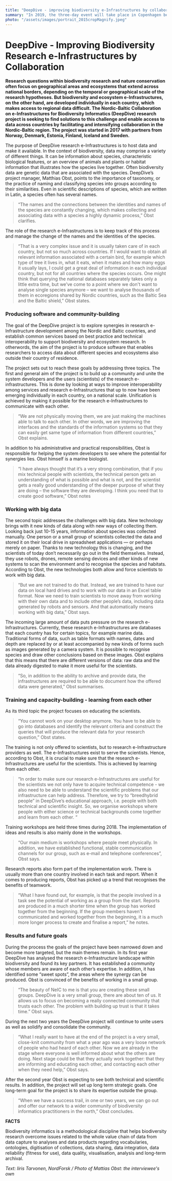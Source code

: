 ```yaml
---
title: "DeepDive - improving biodiversity e-Infrastructures by collaboration"
summary: "In 2019, the three-day event will take place in Copenhagen between 14- 16th May. NeIC2019 will be hosted by NeIC and DeiC, and organised in collaboration with CSC, RHnet, SNIC and UNINETT Sigma2."
photo: "/assets/images/portrait_2015cropMagnify.jpeg"
---
```


DeepDive - Improving Biodiversity Research e-Infrastructures by Collaboration
===========================

**Research questions within biodiversity research and nature conservation often focus on geographical areas and ecosystems that extend
across national borders, depending on the temporal or geographical scale of the research hypotheses. But biodiversity and ecosystem
e-Infrastructures, on the other hand, are developed individually in each country, which makes access to regional data difficult. The 
Nordic-Baltic Collaboration on e-Infrastructures for Biodiversity Informatics (DeepDive) research project is seeking to find solutions 
to this challenge and enable access to data across countries by facilitating and intensifying collaboration in the Nordic-Baltic region. 
The project was started in 2017 with partners from Norway, Denmark, Estonia, Finland, Iceland and Sweden.**

The purpose of DeepDive research e-Infrastructures is to host data and make it available. In the context of biodiversity, data may comprise a variety of 
different things. It can be information about species, characteristic biological features, or an overview of animals and plants or 
habitat information that illustrates how the species live together. Often biodiversity data are genetic data that are associated with 
the species. DeepDive’s project manager, Matthias Obst, points to the importance of taxonomy, or the practice of naming and classifying 
species into groups according to their similarities. Even in scientific descriptions of species, which are written in Latin, a species
often has several names. 

> “The names and the connections between the identities and names of the species are constantly changing, which makes collecting and 
> associating data with a species a highly dynamic process,” Obst clarifies.

The role of the research e-Infrastructures is to keep track of this process and manage the change of the names and the identities of the species. 

> “That is a very complex issue and it is usually taken care of in each country, but not so much across countries. If I would want to 
> obtain all relevant information associated with a certain bird, for example which type of tree it lives in, what it eats, when it
> mates and how many eggs it usually lays, I could get a great deal of information in each individual country, but not for all countries
> where the species occurs. One might think that querying the national databases separately takes only a little extra time, but we’ve
> come to a point where we don't want to analyse single species anymore – we want to analyse thousands of them in ecoregions shared by
> Nordic countries, such as the Baltic Sea and the Baltic shield,” Obst states.

### Producing software and community-building

The goal of the DeepDive project is to explore synergies in research e-Infrastructure development among the Nordic and Baltic countries, and establish common services based on best practice and technical interoperability to support biodiversity and ecosystem research. In otherwords, the aim of the project is to produce software that enables researchers to access data about different species and ecosystems also outside their country of residence. 

The project sets out to reach these goals by addressing three topics. The first and general aim of the project is to build up a community and unite the system developers and the users (scientists) of the research e-infrastructures. This is done by looking at ways to improve interoperability among services and research e-Infrastructures that up to now have been emerging individually in each country, on a national scale. Unification is achieved by making it possible for the research e-Infrastructures to communicate with each other. 

> “We are not physically moving them, we are just making the machines able to talk to each other. In other words, we are improving the 
> interfaces and the standards of the information systems so that they can easily get same type of information from different
> countries,” Obst explains.

In addition to his administrative and practical responsibilities, Obst is responsible for helping the system developers to see where the
potential for synergies lies. Obst himself is a marine biologist. 

> “I have always thought that it’s a very strong combination, that if you mix technical people with scientists, the technical person
> gets an understanding of what is possible and what is not, and the scientist gets a really good understanding of the deeper purpose of
> what they are doing – the software they are developing. I think you need that to create good software,” Obst notes

### Working with big data

The second topic addresses the challenges with big data. New technology brings with it new kinds of data along with new ways of 
collecting them. Looking back just 10-15 years, information about species was collected manually. One person or a small group of 
scientists collected the data and stored it on their local drive in spreadsheet applications — or perhaps merely on paper. Thanks to 
new technology this is changing, and the scientists of today don’t necessarily go out in the field themselves. Instead, they use robots,
drones, remote sensing devices and other kinds of new systems to scan the environment and to recognise the species and habitats.
According to Obst, the new technologies both allow and force scientists to work with big data.

> “But we are not trained to do that. Instead, we are trained to have our data on local hard drives and to work with our data in an
> Excel table format. Now we need to train scientists to move away from working with their own data and to include other people’s data,
> including data generated by robots and sensors. And that automatically means working with big data,” Obst says.

The incoming large amount of data puts pressure on the research e-Infrastructures. Currently, these research e-Infrastructures are databases that each country has for certain topics, for example marine data. Traditional forms of data, such as table formats with names, dates and depth are replaced by or at least accompanied by new kinds of forms such as images generated by a camera system. It is possible to recognise species and draw other conclusions based on these images. Obst explains that this means that there are different versions of data: raw data and the data already digested to make it more useful for the scientists. 

> “So, in addition to the ability to archive and provide data, the infrastructures are required to be able to document how the offered 
> data were generated,” Obst summarises. 

### Training and capacity-building - learning from each other

As its third topic the project focuses on educating the scientists. 

> “You cannot work on your desktop anymore. You have to be able to go into databases and identify the relevant criteria and construct
> the queries that will produce the relevant data for your research question,” Obst states.  

The training is not only offered to scientists, but to research e-Infrastructure providers as well. The e-Infrastructures exist to serve the scientists. Hence, according to Obst, it is crucial to make sure that the research e-Infrastructures are useful for the scientists. This is achieved by learning from each other.

> “In order to make sure our research e-Infrastructures are useful for the scientists we not only have to acquire technical competence - 
> we also need to be able to understand the scientific problems that our infrastructure can help address. Therefore, we try to
> “breedhybrid people” in DeepDive’s educational approach, i.e. people with both technical and scientific insight. So, we organise
> workshops where people with either science or technical backgrounds come together and learn from each other. “

Training workshops are held three times during 2018. The implementation of ideas and results is also mainly done in the workshops. 

> “Our main medium is workshops where people meet physically. In addition, we have established functional, stable communication channels
> for our group, such as e-mail and telephone conferences”, Obst says.

Research reports also form part of the implementation work. There is usually more than one country involved in each task and report. 
When it comes to producing reports, Obst has picked up a trend that recognises the benefits of teamwork. 

> “What I have found out, for example, is that the people involved in a task see the potential of working as a group from the start. 
> Reports are produced in a much shorter time when the group has worked together from the beginning. If the group members haven't 
> communicated and worked together from the beginning, it is a much more longer process to create and finalise a report,” he notes.

### Results and future goals

During the process the goals of the project have been narrowed down and become more targeted, but the main themes remain. In its first 
year DeepDive has analysed the research e-Infrastructure landscape within biodiversity and found its key partners. It has established a community
whose members are aware of each other’s expertise. In addition, it has identified some “sweet spots”, the areas where the synergy can 
be produced.
Obst is convinced of the benefits of working in a small group.
 
> “The beauty of NeIC to me is that you are creating these small groups. DeepDive is a very small group, there are about ten of us. 
> It allows us to focus on becoming a really connected community that trusts each other. The problem with building up trust is that it 
> takes time.” Obst says.

During the next two years the DeepDive project will continue to unite users as well as solidify and consolidate the community. 

> “What I really want to have at the end of the project is a very small, close-knit community from what a year ago was a very loose 
> network of people who had heard of each other. Now we are already in the stage where everyone is well informed about what the others 
> are doing. Next stage could be that they actually work together: that they are informing and educating each other, and contacting each
> other when they need help,” Obst says. 

After the second year Obst is expecting to see both technical and scientific results. In addition, the project will set up long term
strategic goals. One long-term goal for the project is to share its expertise outside the group. 

> “When we have a success trail, in one or two years, we can go out and offer our network to a wider community of biodiversity
> informatics practitioners in the north,” Obst concludes.

**FACTS**

Biodiversity informatics is a methodological discipline that helps biodiversity research overcome issues related to the whole value 
chain of data from data capture to analyses and data products regarding vocabularies, ontologies, digitisation of collections, data 
sharing, data integration, data reliability (fitness for use), data quality, visualisation, analysis and long-term archival.

*Text: Iiris Tarvonen, NordForsk / Photo of Mattias Obst: the interviewee's own*
